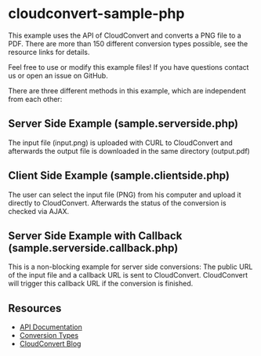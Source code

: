 cloudconvert-sample-php
=======================

This example uses the API of CloudConvert and converts a PNG file to a PDF. There are more than 150 different conversion types possible, see the resource links for details. 

Feel free to use or modify this example files! If you have questions contact us or open an issue on GitHub.

There are three different methods in this example, which are independent from each other:

Server Side Example (sample.serverside.php)
-------------------

The input file (input.png) is uploaded with CURL to CloudConvert and afterwards the output file is downloaded in the same directory (output.pdf)


Client Side Example (sample.clientside.php)
-------------------

The user can select the input file (PNG) from his computer and upload it directly to CloudConvert. Afterwards the status of the conversion is checked via AJAX.


Server Side Example with Callback (sample.serverside.callback.php)
-------------------

This is a non-blocking example for server side conversions: The public URL of the input file and a callback URL is sent to CloudConvert. CloudConvert will trigger this callback URL if the conversion is finished.

Resources
---------

* [API Documentation](https://cloudconvert.org/page/api)
* [Conversion Types](https://cloudconvert.org/formats)
* [CloudConvert Blog](https://cloudconvert.org/blog)
